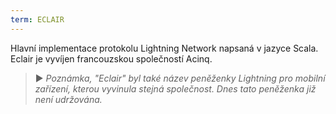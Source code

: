 ```yaml
---
term: ECLAIR
---
```


Hlavní implementace protokolu Lightning Network napsaná v jazyce Scala. Eclair je vyvíjen francouzskou společností Acinq.

> ► *Poznámka, "Eclair" byl také název peněženky Lightning pro mobilní zařízení, kterou vyvinula stejná společnost. Dnes tato peněženka již není udržována.*